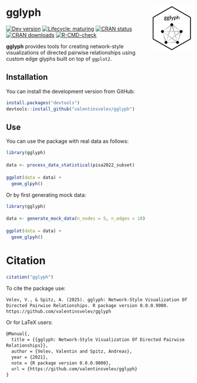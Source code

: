 
# gglyph <img src="man/figures/logo.png" align="right" height="120"/>

<!-- badges: start -->

[![Dev version](https://img.shields.io/badge/devel%20version-0.0.0.9000-orange.svg)](https://github.com/valentinsvelev/gglyph)
[![Lifecycle: maturing](https://img.shields.io/badge/lifecycle-maturing-blue.svg)](https://lifecycle.r-lib.org/articles/stages.html)
[![CRAN status](https://www.r-pkg.org/badges/version/gglyph)](https://CRAN.R-project.org/package=gglyph)
[![CRAN downloads](https://cranlogs.r-pkg.org/badges/gglyph)](https://CRAN.R-project.org/package=gglyph)
[![R-CMD-check](https://github.com/valentinsvelev/gglyph/actions/workflows/R-CMD-check.yaml/badge.svg)](https://github.com/valentinsvelev/gglyph/actions/workflows/R-CMD-check.yaml)
<!-- badges: end -->

**gglyph** provides tools for creating network-style visualizations of
directed pairwise relationships using custom edge glyphs built on top of
`ggplot2`.

## Installation

You can install the development version from GitHub:

``` r
install.packages("devtools")
devtools::install_github("valentinsvelev/gglyph")
```

## Use

You can use the package with real data as follows:

``` r
library(gglyph)

data <- process_data_statistical(pisa2022_subset)

ggplot(data = data) +
  geom_glpyh()
```

Or by first generating mock data:

``` r
library(gglyph)

data <- generate_mock_data(n_nodes = 5, n_edges = 10)

ggplot(data = data) +
  geom_glpyh()
```

# Citation

``` r
citation("gglyph")
```

To cite the package use:

    Velev, V., & Spitz, A. (2025). gglyph: Network-Style Visualization Of Directed Pairwise Relationships. R package version 0.0.0.9000. https://github.com/valentinsvelev/gglyph

Or for LaTeX users:

    @Manual{,
      title = {{gglyph: Network-Style Visualization Of Directed Pairwise Relationships}},
      author = {Velev, Valentin and Spitz, Andreas},
      year = {2021},
      note = {R package version 0.0.0.9000},
      url = {https://github.com/valentinsvelev/gglyph}
    }
